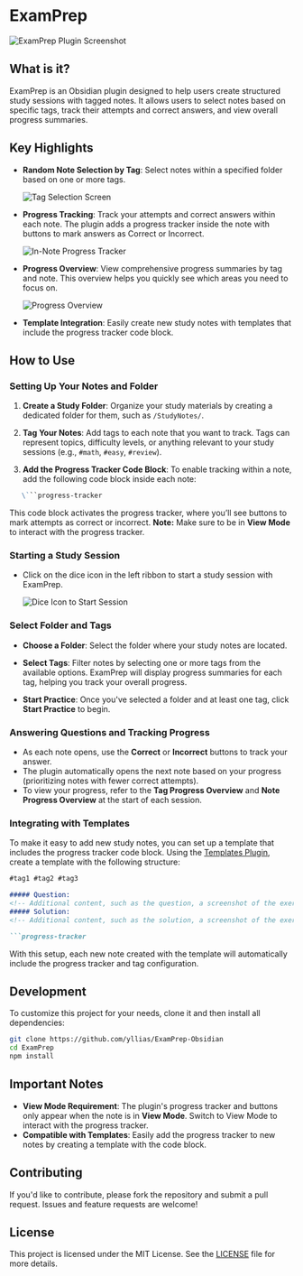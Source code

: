 # ExamPrep

![ExamPrep Plugin Screenshot](./docs/ExamPrep-preview.png)

## What is it?

ExamPrep is an Obsidian plugin designed to help users create structured study sessions with tagged notes. It allows users to select notes based on specific tags, track their attempts and correct answers, and view overall progress summaries.

## Key Highlights

- **Random Note Selection by Tag**: Select notes within a specified folder based on one or more tags.
  
  ![Tag Selection Screen](./docs/tag-selection.png)

- **Progress Tracking**: Track your attempts and correct answers within each note. The plugin adds a progress tracker inside the note with buttons to mark answers as Correct or Incorrect.

  ![In-Note Progress Tracker](./docs/in-note-tracker.png)

- **Progress Overview**: View comprehensive progress summaries by tag and note. This overview helps you quickly see which areas you need to focus on.

  ![Progress Overview](./docs/progress-overview.png)

- **Template Integration**: Easily create new study notes with templates that include the progress tracker code block.

## How to Use

### Setting Up Your Notes and Folder

1. **Create a Study Folder**: Organize your study materials by creating a dedicated folder for them, such as `/StudyNotes/`.
  
2. **Tag Your Notes**: Add tags to each note that you want to track. Tags can represent topics, difficulty levels, or anything relevant to your study sessions (e.g., `#math`, `#easy`, `#review`).

3. **Add the Progress Tracker Code Block**: To enable tracking within a note, add the following code block inside each note:

```md
   \```progress-tracker
```
   This code block activates the progress tracker, where you’ll see buttons to mark attempts as correct or incorrect. **Note:** Make sure to be in **View Mode** to interact with the progress tracker.

### Starting a Study Session

- Click on the dice icon in the left ribbon to start a study session with ExamPrep.

  ![Dice Icon to Start Session](./docs/dice-icon.png)

### Select Folder and Tags

- **Choose a Folder**: Select the folder where your study notes are located.
  
- **Select Tags**: Filter notes by selecting one or more tags from the available options. ExamPrep will display progress summaries for each tag, helping you track your overall progress.

- **Start Practice**: Once you've selected a folder and at least one tag, click **Start Practice** to begin.

### Answering Questions and Tracking Progress

- As each note opens, use the **Correct** or **Incorrect** buttons to track your answer.
- The plugin automatically opens the next note based on your progress (prioritizing notes with fewer correct attempts).
- To view your progress, refer to the **Tag Progress Overview** and **Note Progress Overview** at the start of each session.

### Integrating with Templates

To make it easy to add new study notes, you can set up a template that includes the progress tracker code block. Using the [Templates Plugin](https://help.obsidian.md/Plugins/Templates), create a template with the following structure:


```md
#tag1 #tag2 #tag3

##### Question: 
<!-- Additional content, such as the question, a screenshot of the exercise etc. -->
##### Solution: 
<!-- Additional content, such as the solution, a screenshot of the exercise etc. -->

```progress-tracker
```

With this setup, each new note created with the template will automatically include the progress tracker and tag configuration.

## Development

To customize this project for your needs, clone it and then install all dependencies:

```sh
git clone https://github.com/yllias/ExamPrep-Obsidian
cd ExamPrep
npm install
```

## Important Notes

- **View Mode Requirement**: The plugin's progress tracker and buttons only appear when the note is in **View Mode**. Switch to View Mode to interact with the progress tracker.
- **Compatible with Templates**: Easily add the progress tracker to new notes by creating a template with the code block.

## Contributing

If you'd like to contribute, please fork the repository and submit a pull request. Issues and feature requests are welcome!

## License

This project is licensed under the MIT License. See the [LICENSE](LICENSE) file for more details.
